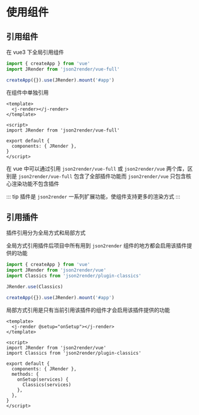 # 使用组件

## 引用组件

在 vue3 下全局引用组件

```javascript
import { createApp } from 'vue'
import JRender from 'json2render/vue-full'

createApp({}).use(JRender).mount('#app')
```

在组件中单独引用

```vue
<template>
  <j-render></j-render>
</template>

<script>
import JRender from 'json2render/vue-full'

export default {
  components: { JRender },
}
</script>
```

在 vue 中可以通过引用 `json2render/vue-full` 或 `json2render/vue` 两个库，区别是 `json2render/vue-full` 包含了全部插件功能而 `json2render/vue`
只包含核心渲染功能不包含插件

::: tip
插件是 `json2render` 一系列扩展功能，使组件支持更多的渲染方式
:::

## 引用插件

插件引用分为全局方式和局部方式

全局方式引用插件后项目中所有用到 `json2render` 组件的地方都会启用该插件提供的功能

```javascript {3,5}
import { createApp } from 'vue'
import JRender from 'json2render/vue'
import Classics from 'json2render/plugin-classics'

JRender.use(Classics)

createApp({}).use(JRender).mount('#app')
```

局部方式引用是只有当前引用该插件的组件才会启用该插件提供的功能

```vue {7,12,13,14}
<template>
  <j-render @setup="onSetup"></j-render>
</template>

<script>
import JRender from 'json2render/vue'
import Classics from 'json2render/plugin-classics'

export default {
  components: { JRender },
  methods: {
    onSetup(services) {
      Classics(services)
    },
  },
}
</script>
```
